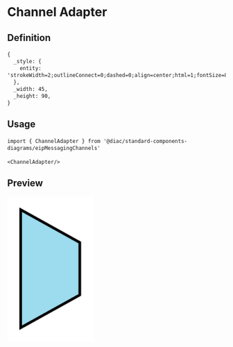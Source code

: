 # Channel Adapter

## Definition

```
{
  _style: { 
    entity: 'strokeWidth=2;outlineConnect=0;dashed=0;align=center;html=1;fontSize=8;shape=mxgraph.eip.channel_adapter;fillColor=#9ddbef;',
  },
  _width: 45,
  _height: 90,
}
```

## Usage

```
import { ChannelAdapter } from '@diac/standard-components-diagrams/eipMessagingChannels'

<ChannelAdapter/>
```

## Preview

<img src="./channel-adapter.png" width="200"/>
